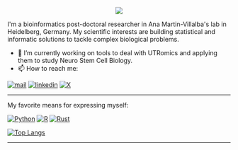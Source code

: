 <p align="center">
  <img src="https://capsule-render.vercel.app/api?text=Hi%20there👋&animation=fadeIn&type=waving&color=gradient&height=120"/>
</p>

I'm a bioinformatics post-doctoral researcher in Ana Martin-Villalba's lab in Heidelberg, Germany.
My scientific interests are building statistical and informatic solutions to tackle complex biological problems.

- 🔭 I’m currently working on tools to deal with UTRomics and applying them to study Neuro Stem Cell Biology.
- 📫 How to reach me:
  
<p>
  <a href="mailto:andre.lopes.macedo@gmail.com"><img src="https://img.shields.io/badge/gmail-%23EA4335.svg?style=flat&logo=gmail&logoColor=white" alt=mail></a>
  <a href="https://www.linkedin.com/in/andrelopesmacedo"><img src="https://img.shields.io/badge/linkedin-%2300acee.svg?color=405DE6&style=flat&logo=linkedin&logoColor=white" alt=linkedin></a>
  <a href="https://twitter.com/AndreMacedo88"><img src="https://img.shields.io/badge/AndreMacedo88-%2300acee.svg?color=000000&style=flat&logo=X&logoColor=white" alt=X></a>
</p>

---

My favorite means for expressing myself:
<p>
  <a href="https://github.com/search?q=user%3AAndreMacedo88+language%3Apython"><img alt="Python" src="https://img.shields.io/badge/Python-14354C.svg?logo=python&logoColor=white"></a>
  <a href="https://github.com/search?q=user%3AAndreMacedo88+language%3Ar"><img alt="R" src="https://img.shields.io/badge/R-276DC3.svg?logo=r&logoColor=white"></a>
  <a href="https://github.com/search?q=user%3AAndreMacedo88+language%3Arust"><img alt="Rust" src="https://img.shields.io/badge/Rust-000000?logo=rust&logoColor=white"></a>


[![Top Langs](https://github-readme-stats.vercel.app/api/top-langs/?username=AndreMacedo88&include_all_commits=true&count_private=true&theme=github_dark&show_icons=true&langs_count=6)](https://github.com/anuraghazra/github-readme-stats)

---
